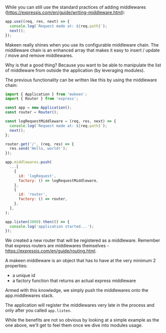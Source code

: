 While you can still use the standard practices of adding middlewares (https://expressjs.com/en/guide/writing-middleware.html):

```js
app.use((req, res, next) => {
  console.log(`Request made at: ${req.path}`);
  next();
});
```

Makeen really shines when you use its configurable middleware chain.
The middleware chain is an enhanced array that makes it easy to insert / update / move and remove middlewares.

Why is that a good thing? Because you want to be able to manipulate the list of middleware from outside the application (by leveraging modules).

The previous functionality can be written like this by using the middleware chain:

```js
import { Application } from 'makeen';
import { Router } from 'express';

const app = new Application();
const router = Router();

const logRequestMiddleware = (req, res, next) => {
  console.log(`Request made at: ${req.path}`);
  next();
};

router.get('/', (req, res) => {
  res.send('Hello, world!');
});

app.middlewares.push(
  ...[
    {
      id: 'logRequest',
      factory: () => logRequestMiddleware,
    },
    {
      id: 'router',
      factory: () => router,
    },
  ],
);

app.listen(3000).then(() => {
  console.log('application started...');
});
```

We created a new router that will be registered as a middleware. Remember that express routers are middlewares themselves - https://expressjs.com/en/guide/routing.html.

A makeen middleware is an object that has to have at the very minimum 2 properties:
- a unique id
- a factory function that returns an actual express middleware

Armed with this knowledge, we simply push the middlewares onto the app.middlewares stack.

The application will register the middlewares very late in the process and only after you called `app.listen`.

While the benefits are not so obvious by looking at a simple example as the one above, we'll get to feel them once we dive into modules usage.
